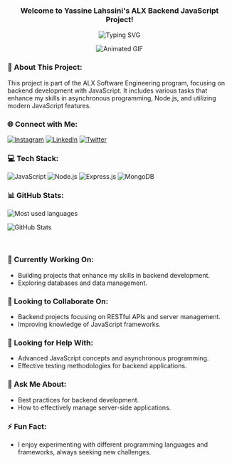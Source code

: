 <h3 align="center">
  Welcome to Yassine Lahssini's ALX Backend JavaScript Project!
</h3>

<p align="center">
  <img src="https://readme-typing-svg.herokuapp.com?font=Fira+Code&pause=1000&color=DA5D0EE4&width=435&lines=Welcome+to+my+ALX+Backend+JavaScript+Project!;Exploring+the+world+of+backend+development;Always+learning+and+growing" alt="Typing SVG" />
</p>

<div align="center">
  <img src="https://github.com/user-attachments/assets/630895f0-b365-4f6f-aca9-42acde7e1fd4" alt="Animated GIF">
</div>

### 💫 About This Project:
This project is part of the ALX Software Engineering program, focusing on backend development with JavaScript. It includes various tasks that enhance my skills in asynchronous programming, Node.js, and utilizing modern JavaScript features.

### 🌐 Connect with Me:
[![Instagram](https://img.shields.io/badge/Instagram-%23E4405F.svg?logo=Instagram&logoColor=white)](https://www.instagram.com/slawi_hs/) 
[![LinkedIn](https://img.shields.io/badge/LinkedIn-%230077B5.svg?logo=linkedin&logoColor=white)](https://www.linkedin.com/in/yassin-lahssini-11567627b/) 
[![Twitter](https://img.shields.io/badge/Twitter-%231DA1F2.svg?logo=Twitter&logoColor=white)](https://x.com/YassinLahssini)

### 💻 Tech Stack:
![JavaScript](https://img.shields.io/badge/-JavaScript-323330?style=flat-square&logo=javascript&logoColor=F7DF1E)
![Node.js](https://img.shields.io/badge/-Node.js-339933?style=flat-square&logo=node.js&logoColor=white)
![Express.js](https://img.shields.io/badge/-Express.js-404D59?style=flat-square&logo=express&logoColor=white)
![MongoDB](https://img.shields.io/badge/-MongoDB-47A248?style=flat-square&logo=mongodb&logoColor=white)

### 📊 GitHub Stats:
<p align="left">
  <img src="https://github-readme-stats.vercel.app/api/top-langs?username=yassinsl&show_icons=true&locale=en&layout=compact&theme=radical" alt="Most used languages" />
</p>
<p align="left">
  <img src="https://github-readme-stats.vercel.app/api?username=yassinsl&show_icons=true&theme=radical" alt="GitHub Stats" />
</p>
<br>

### 🔭 Currently Working On:
- Building projects that enhance my skills in backend development.
- Exploring databases and data management.

### 👯 Looking to Collaborate On:
- Backend projects focusing on RESTful APIs and server management.
- Improving knowledge of JavaScript frameworks.

### 🤔 Looking for Help With:
- Advanced JavaScript concepts and asynchronous programming.
- Effective testing methodologies for backend applications.

### 💬 Ask Me About:
- Best practices for backend development.
- How to effectively manage server-side applications.

### ⚡ Fun Fact:
- I enjoy experimenting with different programming languages and frameworks, always seeking new challenges.

